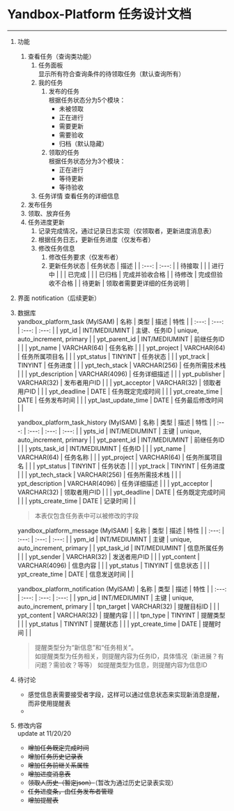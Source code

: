 # Yandbox-Platform 任务设计文档
---

1. 功能
   1. 查看任务（查询类功能）
      1. 任务面板  
        显示所有符合查询条件的待领取任务（默认查询所有）
      2. 我的任务  
         1. 发布的任务  
            根据任务状态分为5个模块：
               - 未被领取
               - 正在进行
               - 需要更新
               - 需要验收
               - 归档（默认隐藏）
           2. 领取的任务  
            根据任务状态分为3个模块：
               - 正在进行
               - 等待更新
               - 等待验收
      3. 任务详情
         查看任务的详细信息
   2. 发布任务
   3. 领取、放弃任务
   4. 任务进度更新
      1. 记录完成情况，通过记录日志实现（仅领取者，更新进度消息表）
      2. 根据任务日志，更新任务进度（仅发布者）
      3. 修改任务信息
         1. 修改任务要求（仅发布者）
         2. 更新任务状态
            | 任务状态 | 描述 |
            | :---: | :---: |
            | 待接取 |  |
            | 进行中 |  |
            | 已完成 |  |
            | 已归档 | 完成并验收合格 |
            | 待修改 | 完成但验收不合格 |
            | 待更新 | 领取者需要更详细的任务说明 |

2. 界面
    notification（后续更新）

3. 数据库  
    yandbox_platform_task (MyISAM)
   | 名称 | 类型 | 描述 | 特性 |
   | :---: | :---: | :---: | :---: |
   | ypt_id | INT/MEDIUMINT | 主键、任务ID | unique, auto_increment, primary |
   | ypt_parent_id | INT/MEDIUMINT | 前继任务ID |  |
   | ypt_name | VARCHAR(64) | 任务名称 |  |
   | ypt_project | VARCHAR(64) | 任务所属项目名 |  |
   | ypt_status | TINYINT | 任务状态 |  |
   | ypt_track | TINYINT | 任务进度 |  |
   | ypt_tech_stack | VARCHAR(256) | 任务所需技术栈 |  |
   | ypt_description | VARCHAR(4096) | 任务详细描述 |  |
   | ypt_publisher | VARCHAR(32) | 发布者用户ID |  |
   | ypt_acceptor | VARCHAR(32) | 领取者用户ID |  |
   | ypt_deadline | DATE | 任务既定完成时间 |  |
   | ypt_create_time | DATE | 任务发布时间 |  |
   | ypt_last_update_time | DATE | 任务最后修改时间 |  |

    yandbox_platform_task_history (MyISAM)
   | 名称 | 类型 | 描述 | 特性 |
   | :---: | :---: | :---: | :---: |
   | ypts_id | INT/MEDIUMINT | 主键 | unique, auto_increment, primary |
   | ypt_parent_id | INT/MEDIUMINT | 前继任务ID |  |
   | ypts_task_id | INT/MEDIUMINT | 任务ID |  |
   | ypt_name | VARCHAR(64) | 任务名称 |  |
   | ypt_project | VARCHAR(64) | 任务所属项目名 |  |
   | ypt_status | TINYINT | 任务状态 |  |
   | ypt_track | TINYINT | 任务进度 |  |
   | ypt_tech_stack | VARCHAR(256) | 任务所需技术栈 |  |
   | ypt_description | VARCHAR(4096) | 任务详细描述 |  |
   | ypt_acceptor | VARCHAR(32) | 领取者用户ID |  |
   | ypt_deadline | DATE | 任务既定完成时间 |  |
   | ypts_create_time | DATE | 记录时间 |  |
   > 本表仅包含任务表中可以被修改的字段

    yandbox_platform_message (MyISAM)
   | 名称 | 类型 | 描述 | 特性 |
   | :---: | :---: | :---: | :---: |
   | ypm_id | INT/MEDIUMINT | 主键 | unique, auto_increment, primary |
   | ypt_task_id | INT/MEDIUMINT | 信息所属任务 |  |
   | ypt_sender | VARCHAR(32) | 发送者用户ID |  |
   | ypt_content | VARCHAR(4096) | 信息内容 |  |
   | ypt_status | TINYINT | 信息状态 |  |
   | ypt_create_time | DATE | 信息发送时间 |  |

   yandbox_platform_notification (MyISAM)
   | 名称 | 类型 | 描述 | 特性 |
   | :---: | :---: | :---: | :---: |
   | ypn_id | INT/MEDIUMINT | 主键 | unique, auto_increment, primary |
   | tpn_target | VARCHAR(32) | 提醒目标ID |  |
   | ypt_content | VARCHAR(32) | 提醒内容 |  |
   | tpn_type | TINYINT | 提醒类型 |  |
   | ypt_status | TINYINT | 提醒状态 |  |
   | ypt_create_time | DATE | 提醒时间 |  |
   > 提醒类型分为“新信息”和“任务相关”。  
   > 如提醒类型为任务相关，则提醒内容为任务ID，具体情况（新进展？有问题？需验收？等等）
   > 如提醒类型为信息，则提醒内容为信息ID


4. 待讨论
   - 感觉信息表需要接受者字段，这样可以通过信息状态来实现新消息提醒，而非使用提醒表
   - 

5. 修改内容  
   update at 11/20/20
   - ~~增加任务既定完成时间~~
   - ~~增加任务历史记录表~~
   - ~~增加任务前继关系属性~~
   - ~~增加进度消息表~~
   - ~~领取人历史（暂定json）~~（暂改为通过历史记录表实现）
   - ~~任务进度条，由任务发布者管理~~
   - ~~增加提醒表~~

